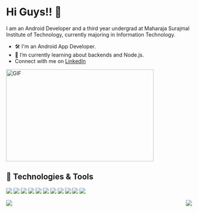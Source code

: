 # Hi Guys!! 👋
I am an Android Developer and a third year undergrad at Maharaja Surajmal Institute of Technology, currently majoring in Information Technology.

- 🛠 I'm an Android App Developer.
- 🌱 I’m currently learning about backends and Node.js.
-  Connect with me on [LinkedIn](https://linkedin.com/in/anshul3pathi)

<img align="center" height="250" width="400" alt="GIF" src="https://media.giphy.com/media/giKklFontfveZrNXjz/giphy.gif" />

## 🔧 Technologies & Tools
![](https://img.shields.io/badge/OS-Linux-informational?style=flat&logo=linux&logoColor=white&color=2bbc8a)
![](https://img.shields.io/badge/OS-Windows-informational?style=flat&logo=windows&logoColor=white&color=2bbc8a)
![](https://img.shields.io/badge/Editor-VS_CODE-informational?style=flat&logo=visual-studio-code&logoColor=white&color=2bbc8a)
![](https://img.shields.io/badge/Editor-Android_Studio-informational?style=flat&logo=android-studio&logoColor=white&color=2bbc8a)
![](https://img.shields.io/badge/Editor-IntelliJ_IDEA-informational?style=flat&logo=intellij-idea&logoColor=white&color=2bbc8a)
![](https://img.shields.io/badge/Code-Kotlin-informational?style=flat&logo=kotlin&logoColor=white&color=2bbc8a)
![](https://img.shields.io/badge/Code-Python-informational?style=flat&logo=python&logoColor=white&color=2bbc8a)
![](https://img.shields.io/badge/Code-C++-informational?style=flat&logo=c++&logoColor=white&color=2bbc8a)
![](https://img.shields.io/badge/Code-JavaScript-informational?style=flat&logo=javascript&logoColor=white&color=2bbc8a)
![](https://img.shields.io/badge/Tools-MongoDB-informational?style=flat&logo=mongodb&logoColor=white&color=2bbc8a)
![](https://img.shields.io/badge/Tools-Firebase-informational?style=flat&logo=firebase&logoColor=white&color=2bbc8a)

<img align="left" src="https://github-readme-stats.vercel.app/api/?username=anshul3pathi&show_icons=true&theme=onedark" />
<img align="right" src="https://github-readme-stats.vercel.app/api/top-lans/?username=anshul3pathi&layout=compact" />


<!--
**anshul3pathi/anshul3pathi** is a ✨ _special_ ✨ repository because its `README.md` (this file) appears on your GitHub profile.


